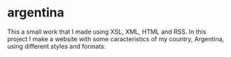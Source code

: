 # argentina
This a small work that I made using XSL, XML, HTML and RSS. In this project I make a website with some caracteristics of my country, Argentina, using different styles and formats. 

